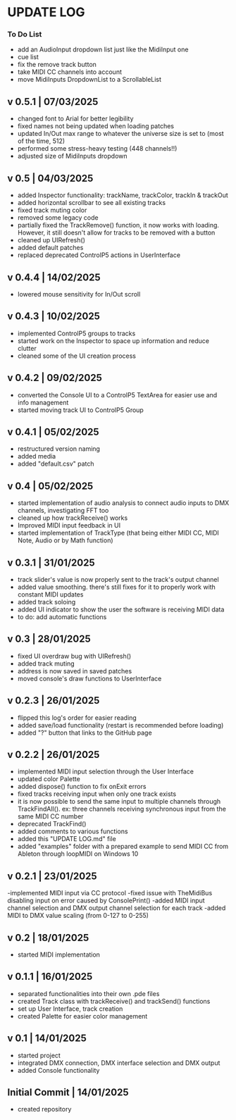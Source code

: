 # UPDATE LOG

### To Do List
* add an AudioInput dropdown list just like the MidiInput one
* cue list
* fix the remove track button
* take MIDI CC channels into account
* move MidiInputs DropdownList to a ScrollableList

## v 0.5.1 | 07/03/2025
* changed font to Arial for better legibility
* fixed names not being updated when loading patches
* updated In/Out max range to whatever the universe size is set to (most of the time, 512)
* performed some stress-heavy testing (448 channels!!)
* adjusted size of MidiInputs dropdown

## v 0.5 | 04/03/2025
* added Inspector functionality: trackName, trackColor, trackIn & trackOut
* added horizontal scrollbar to see all existing tracks
* fixed track muting color
* removed some legacy code
* partially fixed the TrackRemove() function, it now works with loading. However, it still doesn't allow for tracks to be removed with a button
* cleaned up UIRefresh()
* added default patches
* replaced deprecated ControlP5 actions in UserInterface

## v 0.4.4 | 14/02/2025
* lowered mouse sensitivity for In/Out scroll

## v 0.4.3 | 10/02/2025
* implemented ControlP5 groups to tracks
* started work on the Inspector to space up information and reduce clutter
* cleaned some of the UI creation process

## v 0.4.2 | 09/02/2025
* converted the Console UI to a ControlP5 TextArea for easier use and info management
* started moving track UI to ControlP5 Group

## v 0.4.1 | 05/02/2025
* restructured version naming
* added media
* added "default.csv" patch

## v 0.4 | 05/02/2025
* started implementation of audio analysis to connect audio inputs to DMX channels, investigating FFT too
* cleaned up how trackReceive() works
* Improved MIDI input feedback in UI
* started implementation of TrackType (that being either MIDI CC, MIDI Note, Audio or by Math function)


## v 0.3.1 | 31/01/2025
* track slider's value is now properly sent to the track's output channel
* added value smoothing. there's still fixes for it to properly work with constant MIDI updates
* added track soloing
* added UI indicator to show the user the software is receiving MIDI data
* to do: add automatic functions


## v 0.3 | 28/01/2025
* fixed UI overdraw bug with UIRefresh()
* added track muting
* address is now saved in saved patches
* moved console's draw functions to UserInterface


## v 0.2.3 | 26/01/2025
* flipped this log's order for easier reading
* added save/load functionality (restart is recommended before loading)
* added "?" button that links to the GitHub page


## v 0.2.2 | 26/01/2025
* implemented MIDI input selection through the User Interface
* updated color Palette
* added dispose() function to fix onExit errors
* fixed tracks receiving input when only one track exists
* it is now possible to send the same input to multiple channels through TrackFindAll(). ex: three channels receiving synchronous input from the same MIDI CC number
* deprecated TrackFind()
* added comments to various functions
* added this "UPDATE LOG.md" file
* added "examples" folder with a prepared example to send MIDI CC from Ableton through loopMIDI on Windows 10


## v 0.2.1 | 23/01/2025
-implemented MIDI input via CC protocol
-fixed issue with TheMidiBus disabling input on error caused by ConsolePrint()
-added MIDI input channel selection and DMX output channel selection for each track
-added MIDI to DMX value scaling (from 0-127 to 0-255)


## v 0.2 | 18/01/2025
* started MIDI implementation


## v 0.1.1 | 16/01/2025
* separated functionalities into their own .pde files
* created Track class with trackReceive() and trackSend() functions
* set up User Interface, track creation
* created Palette for easier color management


## v 0.1 | 14/01/2025
* started project
* integrated DMX connection, DMX interface selection and DMX output
* added Console functionality


## Initial Commit | 14/01/2025
* created repository